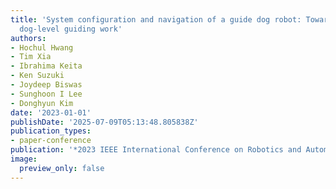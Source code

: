 ```yaml
---
title: 'System configuration and navigation of a guide dog robot: Toward animal guide
  dog-level guiding work'
authors:
- Hochul Hwang
- Tim Xia
- Ibrahima Keita
- Ken Suzuki
- Joydeep Biswas
- Sunghoon I Lee
- Donghyun Kim
date: '2023-01-01'
publishDate: '2025-07-09T05:13:48.805838Z'
publication_types:
- paper-conference
publication: '*2023 IEEE International Conference on Robotics and Automation (ICRA)*'
image:
  preview_only: false
---
```

